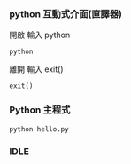 ### python 互動式介面(直譯器)

開啟 輸入 python
```
python
```
離開 輸入 exit()
```
exit()
```

### Python 主程式
```
python hello.py
```

### IDLE
```
```
